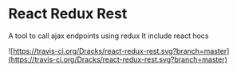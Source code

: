 # React Redux Rest

A tool to call ajax endpoints using redux It include react hocs

![https://travis-ci.org/Dracks/react-redux-rest.svg?branch=master](https://travis-ci.org/Dracks/react-redux-rest.svg?branch=master)

